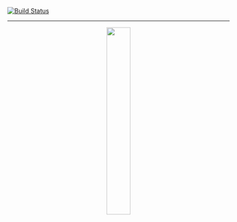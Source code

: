 [![Build Status](https://semaphoreci.com/api/v1/nightire/ember-sandbox/branches/master/badge.svg)](https://semaphoreci.com/nightire/ember-sandbox)

---

<p align="center">
  <img width="33%" src="http://pdvw2l9s5.bkt.clouddn.com/brand/logo.png">
</p>
